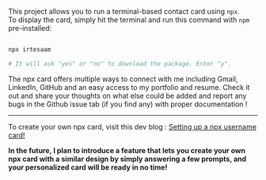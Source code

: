 This project allows you to run a terminal-based contact card using `npx`. <br> To display the card, simply hit the terminal and run this command with `npm` pre-installed:

```bash

npx irtesaam

# It will ask "yes" or "no" to download the package. Enter "y".

```
The npx card offers multiple ways to connect with me including Gmail, LinkedIn, GitHub and an easy access to my portfolio and resume.
Check it out and share your thoughts on what else could be added and report any bugs in the Github issue tab (if you find any) with proper documentation !

<hr>

To create your own npx card, visit this dev blog : [Setting up a npx username card!](https://dev.to/wuz/setting-up-a-npx-username-card-1pip)
<br>

<b>In the future, I plan to introduce a feature that lets you create your own npx card with a similar design by simply answering a few prompts, and your personalized card will be ready in no time!</b>
